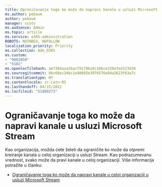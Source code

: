 ```yaml
---
title: Ograničavanje toga ko može da napravi kanale u usluzi Microsoft Stream
ms.author: pebaum
author: pebaum
manager: scotv
ms.audience: Admin
ms.topic: article
ms.service: o365-administration
ROBOTS: NOINDEX, NOFOLLOW
localization_priority: Priority
ms.collection: Adm_O365
ms.custom:
- "9002650"
- "5102"
ms.openlocfilehash: ae7304aaa36acf91796a9c18bce220a7ee523d36
ms.sourcegitcommit: 8bc60ec34bc1e40685e3976576e04a2623f63a7c
ms.translationtype: HT
ms.contentlocale: sr-Latn-RS
ms.lasthandoff: 04/15/2021
ms.locfileid: "51809273"
---
```

# <a name="restrict-who-can-create-channels-in-microsoft-stream"></a>Ograničavanje toga ko može da napravi kanale u usluzi Microsoft Stream

Kao organizacija, možda ćete želeti da ograničite ko može da otpremi kreiranje kanala u celoj organizaciji u usluzi Stream. Kao podrazumevanu vrednost, svako može da pravi kanale u celoj organizaciji. Više informacija potražite u članku:

- [Ograničavanje toga ko može da napravi kanale u celoj organizaciji u usluzi Microsoft Stream](https://docs.microsoft.com/stream/restrict-companywide-channels)
